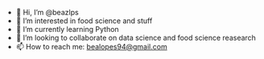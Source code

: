 - 👋 Hi, I’m @beazlps
- 👀 I’m interested in food science and stuff
- 🌱 I’m currently learning Python
- 💞️ I’m looking to collaborate on data science and food science reasearch
- 📫 How to reach me: bealopes94@gmail.com

<!---
beazlps/beazlps is a ✨ special ✨ repository because its `README.md` (this file) appears on your GitHub profile.
You can click the Preview link to take a look at your changes.
--->

